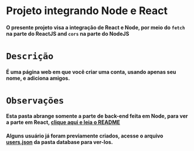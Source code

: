 # Projeto integrando Node e React


#### O presente projeto visa a integração de React e Node, por meio do `fetch` na parte do ReactJS and `cors` na parte do NodeJS



# `Descrição`

#### É uma página web em que você criar uma conta, usando apenas seu nome, e adiciona amigos.

# `Observações`

#### Esta pasta abrange somente a parte de back-end feita em Node, para ver a parte em React, [clique aqui e leia o README](https://github.com/ter-9001/ReactandNode---React-Part)

#### Alguns usuário já foram previamente criados, acesse o arquivo [users.json](https://github.com/ter-9001/ReactAndNode/blob/master/database/users.json) da pasta database para ver-los.
